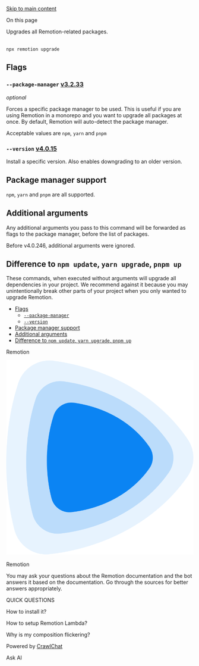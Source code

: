 [Skip to main content](https://www.remotion.dev/docs/cli/upgrade#__docusaurus_skipToContent_fallback)

On this page

Upgrades all Remotion-related packages.

```

npx remotion upgrade
```

## Flags [​](https://www.remotion.dev/docs/cli/upgrade\#flags "Direct link to Flags")

### `--package-manager` [v3.2.33](https://github.com/remotion-dev/remotion/releases/v3.2.33) [​](https://www.remotion.dev/docs/cli/upgrade\#--package-manager "Direct link to --package-manager")

_optional_

Forces a specific package manager to be used. This is useful if you are using Remotion in a monorepo and you want to upgrade all packages at once. By default, Remotion will auto-detect the package manager.

Acceptable values are `npm`, `yarn` and `pnpm`

### `--version` [v4.0.15](https://github.com/remotion-dev/remotion/releases/v4.0.15) [​](https://www.remotion.dev/docs/cli/upgrade\#--version "Direct link to --version")

Install a specific version. Also enables downgrading to an older version.

## Package manager support [​](https://www.remotion.dev/docs/cli/upgrade\#package-manager-support "Direct link to Package manager support")

`npm`, `yarn` and `pnpm` are all supported.

## Additional arguments [​](https://www.remotion.dev/docs/cli/upgrade\#additional-arguments "Direct link to Additional arguments")

Any additional arguments you pass to this command will be forwarded as flags to the package manager, before the list of packages.

Before v4.0.246, additional arguments were ignored.

## Difference to `npm update`, `yarn upgrade`, `pnpm up` [​](https://www.remotion.dev/docs/cli/upgrade\#difference-to-npm-update-yarn-upgrade-pnpm-up "Direct link to difference-to-npm-update-yarn-upgrade-pnpm-up")

These commands, when executed without arguments will upgrade all dependencies in your project. We recommend against it because you may unintentionally break other parts of your project when you only wanted to upgrade Remotion.

- [Flags](https://www.remotion.dev/docs/cli/upgrade#flags)
  - [`--package-manager`](https://www.remotion.dev/docs/cli/upgrade#--package-manager)
  - [`--version`](https://www.remotion.dev/docs/cli/upgrade#--version)
- [Package manager support](https://www.remotion.dev/docs/cli/upgrade#package-manager-support)
- [Additional arguments](https://www.remotion.dev/docs/cli/upgrade#additional-arguments)
- [Difference to `npm update`, `yarn upgrade`, `pnpm up`](https://www.remotion.dev/docs/cli/upgrade#difference-to-npm-update-yarn-upgrade-pnpm-up)

Remotion

![Logo](https://raw.githubusercontent.com/remotion-dev/brand/refs/heads/main/logo.svg)

Remotion

You may ask your questions about the Remotion documentation and the bot answers it based on the documentation. Go through the sources for better answers appropriately.

QUICK QUESTIONS

How to install it?

How to setup Remotion Lambda?

Why is my composition flickering?

Powered by [CrawlChat](https://crawlchat.app/?ref=powered-by-remotion)

Ask AI